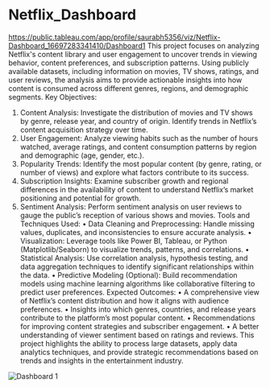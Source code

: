 # Netflix_Dashboard
https://public.tableau.com/app/profile/saurabh5356/viz/Netflix-Dashboard_16697283341410/Dashboard1
This project focuses on analyzing Netflix's content library and user engagement to uncover trends in viewing behavior, content preferences, and subscription patterns. Using publicly available datasets, including information on movies, TV shows, ratings, and user reviews, the analysis aims to provide actionable insights into how content is consumed across different genres, regions, and demographic segments.
Key Objectives:
1.	Content Analysis: Investigate the distribution of movies and TV shows by genre, release year, and country of origin. Identify trends in Netflix’s content acquisition strategy over time.
2.	User Engagement: Analyze viewing habits such as the number of hours watched, average ratings, and content consumption patterns by region and demographic (age, gender, etc.).
3.	Popularity Trends: Identify the most popular content (by genre, rating, or number of views) and explore what factors contribute to its success.
4.	Subscription Insights: Examine subscriber growth and regional differences in the availability of content to understand Netflix’s market positioning and potential for growth.
5.	Sentiment Analysis: Perform sentiment analysis on user reviews to gauge the public’s reception of various shows and movies.
Tools and Techniques Used:
•	Data Cleaning and Preprocessing: Handle missing values, duplicates, and inconsistencies to ensure accurate analysis.
•	Visualization: Leverage tools like Power BI, Tableau, or Python (Matplotlib/Seaborn) to visualize trends, patterns, and correlations.
•	Statistical Analysis: Use correlation analysis, hypothesis testing, and data aggregation techniques to identify significant relationships within the data.
•	Predictive Modeling (Optional): Build recommendation models using machine learning algorithms like collaborative filtering to predict user preferences.
Expected Outcomes:
•	A comprehensive view of Netflix’s content distribution and how it aligns with audience preferences.
•	Insights into which genres, countries, and release years contribute to the platform’s most popular content.
•	Recommendations for improving content strategies and subscriber engagement.
•	A better understanding of viewer sentiment based on ratings and reviews.
This project highlights the ability to process large datasets, apply data analytics techniques, and provide strategic recommendations based on trends and insights in the entertainment industry.

![Dashboard 1](https://github.com/imdSaurabh22/Netflix_Dashboard/assets/149091345/b6a31ca9-688f-40fe-a478-2bfe71f73a8d)
